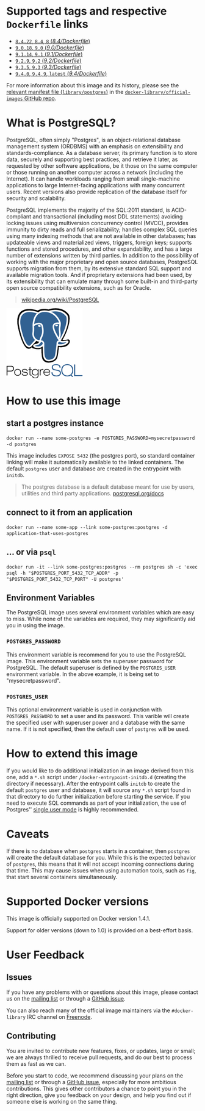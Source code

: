 # Supported tags and respective `Dockerfile` links

- [`8.4.22`, `8.4`, `8` (*8.4/Dockerfile*)](https://github.com/docker-library/postgres/blob/c9d9f4c1a0d33a161fefda666f041ef0dc4dc9f8/8.4/Dockerfile)
- [`9.0.18`, `9.0` (*9.0/Dockerfile*)](https://github.com/docker-library/postgres/blob/c9d9f4c1a0d33a161fefda666f041ef0dc4dc9f8/9.0/Dockerfile)
- [`9.1.14`, `9.1` (*9.1/Dockerfile*)](https://github.com/docker-library/postgres/blob/c9d9f4c1a0d33a161fefda666f041ef0dc4dc9f8/9.1/Dockerfile)
- [`9.2.9`, `9.2` (*9.2/Dockerfile*)](https://github.com/docker-library/postgres/blob/c9d9f4c1a0d33a161fefda666f041ef0dc4dc9f8/9.2/Dockerfile)
- [`9.3.5`, `9.3` (*9.3/Dockerfile*)](https://github.com/docker-library/postgres/blob/c9d9f4c1a0d33a161fefda666f041ef0dc4dc9f8/9.3/Dockerfile)
- [`9.4.0`, `9.4`, `9`, `latest` (*9.4/Dockerfile*)](https://github.com/docker-library/postgres/blob/c9d9f4c1a0d33a161fefda666f041ef0dc4dc9f8/9.4/Dockerfile)

For more information about this image and its history, please see the [relevant
manifest file
(`library/postgres`)](https://github.com/docker-library/official-images/blob/master/library/postgres)
in the [`docker-library/official-images` GitHub
repo](https://github.com/docker-library/official-images).

# What is PostgreSQL?

PostgreSQL, often simply "Postgres", is an object-relational database management
system (ORDBMS) with an emphasis on extensibility and standards-compliance. As a
database server, its primary function is to store data, securely and supporting
best practices, and retrieve it later, as requested by other software
applications, be it those on the same computer or those running on another
computer across a network (including the Internet). It can handle workloads
ranging from small single-machine applications to large Internet-facing
applications with many concurrent users. Recent versions also provide
replication of the database itself for security and scalability.

PostgreSQL implements the majority of the SQL:2011 standard, is ACID-compliant
and transactional (including most DDL statements) avoiding locking issues using
multiversion concurrency control (MVCC), provides immunity to dirty reads and
full serializability; handles complex SQL queries using many indexing methods
that are not available in other databases; has updateable views and materialized
views, triggers, foreign keys; supports functions and stored procedures, and
other expandability, and has a large number of extensions written by third
parties. In addition to the possibility of working with the major proprietary
and open source databases, PostgreSQL supports migration from them, by its
extensive standard SQL support and available migration tools. And if proprietary
extensions had been used, by its extensibility that can emulate many through
some built-in and third-party open source compatibility extensions, such as for
Oracle.

> [wikipedia.org/wiki/PostgreSQL](https://en.wikipedia.org/wiki/PostgreSQL)

![logo](https://raw.githubusercontent.com/docker-library/docs/master/postgres/logo.png)

# How to use this image

## start a postgres instance

    docker run --name some-postgres -e POSTGRES_PASSWORD=mysecretpassword -d postgres

This image includes `EXPOSE 5432` (the postgres port), so standard container
linking will make it automatically available to the linked containers. The
default `postgres` user and database are created in the entrypoint with
`initdb`.
> The postgres database is a default database meant for use by users, utilities
> and third party applications.
> [postgresql.org/docs](http://www.postgresql.org/docs/9.3/interactive/app-initdb.html)

## connect to it from an application

    docker run --name some-app --link some-postgres:postgres -d application-that-uses-postgres

## ... or via `psql`

    docker run -it --link some-postgres:postgres --rm postgres sh -c 'exec psql -h "$POSTGRES_PORT_5432_TCP_ADDR" -p "$POSTGRES_PORT_5432_TCP_PORT" -U postgres'

## Environment Variables

The PostgreSQL image uses several environment variables which are easy to miss.
While none of the variables are required, they may significantly aid you in
using the image.

### `POSTGRES_PASSWORD`

This environment variable is recommend for you to use the PostgreSQL image. This
environment variable sets the superuser password for PostgreSQL. The default
superuser is defined by the `POSTGRES_USER` environment variable. In the above
example, it is being set to "mysecretpassword".

### `POSTGRES_USER`

This optional environment variable is used in conjunction with
`POSTGRES_PASSWORD` to set a user and its password. This varible will create the
specified user with superuser power and a database with the same name. If it is
not specified, then the default user of `postgres` will be used.

# How to extend this image

If you would like to do additional initialization in an image derived from this
one, add a `*.sh` script under `/docker-entrypoint-initdb.d` (creating the
directory if necessary). After the entrypoint calls `initdb` to create the
default `postgres` user and database, it will source any `*.sh` script found in
that directory to do further initialization before starting the service. If you
need to execute SQL commands as part of your initialization, the use of
Postgres'' [single user
mode](http://www.postgresql.org/docs/9.3/static/app-postgres.html#AEN90580) is
highly recommended.

# Caveats

If there is no database when `postgres` starts in a container, then `postgres` will
create the default database for you. While this is the expected behavior of
`postgres`, this means that it will not accept incoming connections during that
time. This may cause issues when using automation tools, such as `fig`, that
start several containers simultaneously.

# Supported Docker versions

This image is officially supported on Docker version 1.4.1.

Support for older versions (down to 1.0) is provided on a best-effort basis.

# User Feedback

## Issues

If you have any problems with or questions about this image, please contact us
 on the [mailing list](http://www.postgresql.org/community/lists/subscribe/) or through a [GitHub issue](https://github.com/docker-library/postgres/issues).

You can also reach many of the official image maintainers via the
`#docker-library` IRC channel on [Freenode](https://freenode.net).

## Contributing

You are invited to contribute new features, fixes, or updates, large or small;
we are always thrilled to receive pull requests, and do our best to process them
as fast as we can.

Before you start to code, we recommend discussing your plans on the [mailing list](http://www.postgresql.org/community/lists/subscribe/) or 
through a [GitHub issue](https://github.com/docker-library/postgres/issues), especially for more ambitious
contributions. This gives other contributors a chance to point you in the right
direction, give you feedback on your design, and help you find out if someone
else is working on the same thing.
